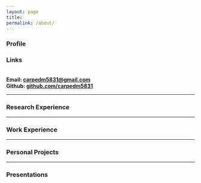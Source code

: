 ```yaml
---
layout: page
title:
permalink: /about/
---
```





### Profile



### Links

<br/>**Email: carpedm5831@gmail.com**
<br/>**Github: [github.com/carpedm5831](http://github.com/carpedm5831)**

_ _ _

### Research Experience



_ _ _

### Work Experience


_ _ _

### Personal Projects

_ _ _

### Presentations








